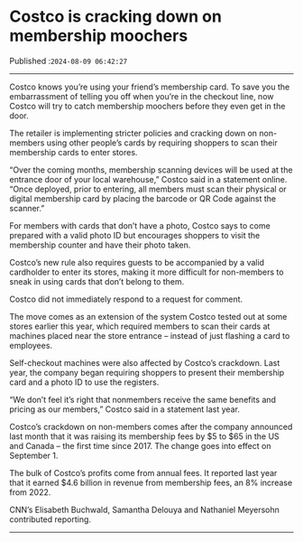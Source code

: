 # Costco is cracking down on membership moochers

Published :`2024-08-09 06:42:27`

---

Costco knows you’re using your friend’s membership card. To save you the embarrassment of telling you off when you’re in the checkout line, now Costco will try to catch membership moochers before they even get in the door.

The retailer is implementing stricter policies and cracking down on non-members using other people’s cards by requiring shoppers to scan their membership cards to enter stores.

“Over the coming months, membership scanning devices will be used at the entrance door of your local warehouse,” Costco said in a statement online. “Once deployed, prior to entering, all members must scan their physical or digital membership card by placing the barcode or QR Code against the scanner.”

For members with cards that don’t have a photo, Costco says to come prepared with a valid photo ID but encourages shoppers to visit the membership counter and have their photo taken.

Costco’s new rule also requires guests to be accompanied by a valid cardholder to enter its stores, making it more difficult for non-members to sneak in using cards that don’t belong to them.

Costco did not immediately respond to a request for comment.

The move comes as an extension of the system Costco tested out at some stores earlier this year, which required members to scan their cards at machines placed near the store entrance – instead of just flashing a card to employees.

Self-checkout machines were also affected by Costco’s crackdown. Last year, the company began requiring shoppers to present their membership card and a photo ID to use the registers.

“We don’t feel it’s right that nonmembers receive the same benefits and pricing as our members,” Costco said in a statement last year.

Costco’s crackdown on non-members comes after the company announced last month that it was raising its membership fees by $5 to $65 in the US and Canada – the first time since 2017. The change goes into effect on September 1.

The bulk of Costco’s profits come from annual fees. It reported last year that it earned $4.6 billion in revenue from membership fees, an 8% increase from 2022.

CNN’s Elisabeth Buchwald, Samantha Delouya and Nathaniel Meyersohn contributed reporting.

---

